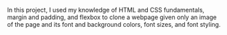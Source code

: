 In this project, I used my knowledge of HTML and CSS fundamentals, margin and padding, and flexbox to clone a webpage given only an image of the page and its font and background colors, font sizes, and font styling.